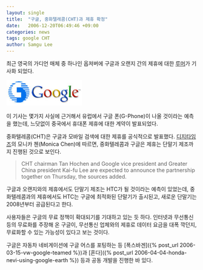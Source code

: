 ```yaml
---
layout: single
title:  "구글, 중화텔레콤(CHT)과 제휴 확정"
date:   2006-12-20T06:49:46 +09:00
categories: news
tags: google CHT
author: Samgu Lee
---
```

최근 영국의 가디언 매체 중 하나인 옵져버에 구글과 오랜지 간의 제휴에 대한 [루머](http://www.guardian.co.uk/mobile/article/0,,1974094,00.html)가 기사화 되었다.

![중화텔레콤과 구글 제휴](/assets/cht-and-google.jpg)

이 기사는 몇가지 사실에 근거해서 유럽에서 구글 폰(G-Phone)이 나올 것이라는 예측을 했는데, 느닷없이 중국에서 휴대폰 제휴에 대한 계약이 발표되었다.

중화텔레콤(CHT)은 구글과 모바일 검색에 대한 제휴를 공식적으로 발표했다. [디지타임즈](http://www.digitimes.com/telecom/a20061219PD214.html)의 모니카 첸(Monica Chen)에 따르면, 중화텔레콤과 구글은 제휴는 단말기 제조까지 진행된 것으로 보인다.

> CHT chairman Tan Hochen and Google vice president and Greater China president Kai-fu Lee are expected to announce the partnership together on Thursday, the sources added.

구글과 오랜지와의 제휴에서도 단말기 제조는 HTC가 될 것이라는 예측이 있었는데, 중화텔레콤과의 제휴에서도 HTC는 구글에 최적화된 단말기가 출시된고, 새로운 단말기는 2008년부터 공급된다고 한다.

사용자들은 구글의 무료 정책이 확대되기를 기대하고 있는 듯 하다. 인터넷과 무선통신 등의 무료화를 주장해 온 구글이, 무선통신 업체와의 제휴로 데이터 요금을 대폭 깍던지, 무료화할 수 있는 가능성이 있다고 보는 것이다.

구글은 자동차 네비게이션에 구글 어스를 포팅하는 등 [폭스바겐]({% post_url 2006-03-15-vw-google-teamed %})과 [혼다]({% post_url 2006-04-04-honda-nevi-using-google-earth %}) 등과 공동 개발을 진행한 바 있다.
